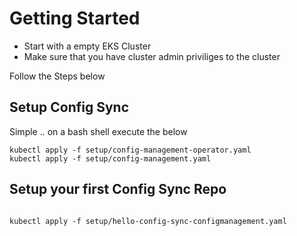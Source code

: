 # Getting Started 

- Start with a empty EKS Cluster 
- Make sure that you have cluster admin priviliges to the cluster 

Follow the Steps below 

## Setup Config Sync 

Simple .. on a bash shell execute the below 

```
kubectl apply -f setup/config-management-operator.yaml
kubectl apply -f setup/config-management.yaml

```

## Setup your first Config Sync Repo 

```

kubectl apply -f setup/hello-config-sync-configmanagement.yaml

```